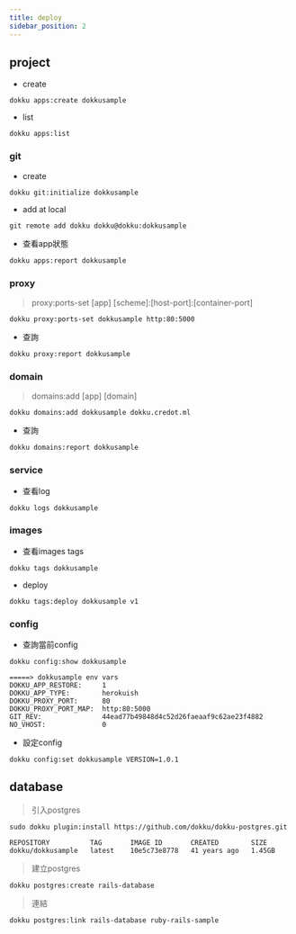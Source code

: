 ```yaml
---
title: deploy
sidebar_position: 2
---
```



## project

- create

```
dokku apps:create dokkusample
```

- list

```
dokku apps:list
```

### git

- create

```
dokku git:initialize dokkusample
```

- add at local

```
git remote add dokku dokku@dokku:dokkusample
```

- 查看app狀態

```
dokku apps:report dokkusample
```

### proxy

> proxy:ports-set [app] [scheme]:[host-port]:[container-port]

```
dokku proxy:ports-set dokkusample http:80:5000
```

- 查詢

```
dokku proxy:report dokkusample
```

### domain

> domains:add [app] [domain]

```
dokku domains:add dokkusample dokku.credot.ml
```

- 查詢
  
```
dokku domains:report dokkusample
```

### service

- 查看log

```
dokku logs dokkusample
```

### images

- 查看images tags

```
dokku tags dokkusample
```

- deploy

```
dokku tags:deploy dokkusample v1
```

### config

- 查詢當前config

```
dokku config:show dokkusample
```

```
=====> dokkusample env vars
DOKKU_APP_RESTORE:     1
DOKKU_APP_TYPE:        herokuish
DOKKU_PROXY_PORT:      80
DOKKU_PROXY_PORT_MAP:  http:80:5000
GIT_REV:               44ead77b49848d4c52d26faeaaf9c62ae23f4882
NO_VHOST:              0
```

- 設定config

```
dokku config:set dokkusample VERSION=1.0.1
```


## database

> 引入postgres

```
sudo dokku plugin:install https://github.com/dokku/dokku-postgres.git
```

```
REPOSITORY          TAG       IMAGE ID       CREATED        SIZE
dokku/dokkusample   latest    10e5c73e8778   41 years ago   1.45GB
```

> 建立postgres

```
dokku postgres:create rails-database
```

> 連結

```
dokku postgres:link rails-database ruby-rails-sample
```
